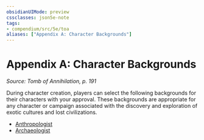 ```yaml
---
obsidianUIMode: preview
cssclasses: json5e-note
tags:
- compendium/src/5e/toa
aliases: ["Appendix A: Character Backgrounds"]
---
```

# Appendix A: Character Backgrounds
*Source: Tomb of Annihilation, p. 191* 

During character creation, players can select the following backgrounds for their characters with your approval. These backgrounds are appropriate for any character or campaign associated with the discovery and exploration of exotic cultures and lost civilizations.

- [Anthropologist](/3-Mechanics/CLI/backgrounds/anthropologist-toa.md)  
- [Archaeologist](/3-Mechanics/CLI/backgrounds/archaeologist-toa.md)